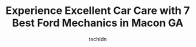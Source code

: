 ---
layout: ampstory
image: https://images.unsplash.com/photo-1631526090968-6979b72f2ce2?ixlib=rb-4.0.3&ixid=MnwxMjA3fDB8MHxwaG90by1wYWdlfHx8fGVufDB8fHx8&auto=format&fit=crop&w=640&h=853&q=80
author: techidn
featured: false
description: Entrust your vehicle to the 7 best Ford Mechanic in Macon GA, USA and experience the difference they can make. With their extensive knowledge, state-of-the-art facilities, and commitment to 
title: Experience Excellent Car Care with 7 Best Ford Mechanics in Macon GA
cover:
   title: Experience Excellent Car Care with 7 Best Ford Mechanics in Macon GA
   subtitle: Rickpate
   background: https://images.unsplash.com/photo-1631526090968-6979b72f2ce2?ixlib=rb-4.0.3&ixid=MnwxMjA3fDB8MHxwaG90by1wYWdlfHx8fGVufDB8fHx8&auto=format&fit=crop&w=640&h=853&q=80

pages: 
 - layout: thirds
   top: <h1>#1 Dels Automotive</h1>
   bottom: "<p>My husband and I were driving home from Florida to Canada.  The longer we drove, the worse our brakes sounded.  We needed to have a mechanic check them and install new br</p>"
   background: https://www.knot35.com/toplist/wp-content/uploads/2023/06/best-ford-mechanic-1-in-macon-ga-1685831080.jpeg
   backgroundblur: true
 - layout: thirds
   top: <h1>#2 Stephens Automotive Group</h1>
   bottom: "<p>4618 Columbus Rd, Macon, GA 31206, United States</p>"
   background: https://www.knot35.com/toplist/wp-content/uploads/2023/06/best-ford-mechanic-2-in-macon-ga-1685831080.jpeg
   cta:
      link: https://www.knot35.com/toplist/experience-excellent-car-care-with-7-best-ford-mechanics-in-macon-ga/
      text: Experience Excellent Car Care with 7 Best Ford Mechanics in Macon GA
 - layout: thirds
   top: <h1>#3 Prime Complete Car Care</h1>
   bottom: "<p>3031 Vineville Ave, Macon, GA 31204, United States</p>"
   background: https://www.knot35.com/toplist/wp-content/uploads/2023/06/best-ford-mechanic-3-in-macon-ga-1685831080.jpeg
   cta:
      link: https://www.knot35.com/toplist/experience-excellent-car-care-with-7-best-ford-mechanics-in-macon-ga/
      text: Experience Excellent Car Care with 7 Best Ford Mechanics in Macon GA
 - layout: thirds
   top: <h1>#4 My Mechanic Auto Sales</h1>
   bottom: "<p>3063 Napier Ave, Macon, GA 31204, United States</p>"
   background: https://images.unsplash.com/photo-1608411404720-c8f0417bcdba?ixlib=rb-4.0.3&ixid=MnwxMjA3fDB8MHxwaG90by1wYWdlfHx8fGVufDB8fHx8&auto=format&fit=crop&w=640&h=853&q=80
   cta:
      link: https://www.knot35.com/toplist/experience-excellent-car-care-with-7-best-ford-mechanics-in-macon-ga/
      text: Experience Excellent Car Care with 7 Best Ford Mechanics in Macon GA
 - layout: thirds
   top: <h1>#5 Grinstead Garage</h1>
   bottom: "<p>3121 Broadway, Macon, GA 31206, United States</p>"
   background: https://images.unsplash.com/photo-1602536052359-ef94c21c5948?ixlib=rb-4.0.3&ixid=MnwxMjA3fDB8MHxwaG90by1wYWdlfHx8fGVufDB8fHx8&auto=format&fit=crop&w=640&h=853&q=80
   cta:
      link: https://www.knot35.com/toplist/experience-excellent-car-care-with-7-best-ford-mechanics-in-macon-ga/
      text: Experience Excellent Car Care with 7 Best Ford Mechanics in Macon GA
 - layout: thirds
   top: <h1>#6 Tjs Tire & Auto repair</h1>
   bottom: "<p>1289 Martin Luther King Jr Blvd, Macon, GA 31201, United States</p>"
   background: https://images.unsplash.com/photo-1547366785-564103df7e13?ixlib=rb-4.0.3&ixid=MnwxMjA3fDB8MHxwaG90by1wYWdlfHx8fGVufDB8fHx8&auto=format&fit=crop&w=640&h=853&q=80
   cta:
      link: https://www.knot35.com/toplist/experience-excellent-car-care-with-7-best-ford-mechanics-in-macon-ga/
      text: Experience Excellent Car Care with 7 Best Ford Mechanics in Macon GA
 - layout: thirds
   top: <h1>#7 European Auto Clinic - Bosch Car Service</h1>
   bottom: "<p>570 Pine St, Macon, GA 31201, United States</p>"
   background: https://images.unsplash.com/photo-1540457036297-448b6b99e91c?ixlib=rb-4.0.3&ixid=MnwxMjA3fDB8MHxwaG90by1wYWdlfHx8fGVufDB8fHx8&auto=format&fit=crop&w=640&h=853&q=80
   cta:
      link: https://www.knot35.com/toplist/experience-excellent-car-care-with-7-best-ford-mechanics-in-macon-ga/
      text: Experience Excellent Car Care with 7 Best Ford Mechanics in Macon GA
 - layout: thirds
   middle: Continue reading...
   background: https://images.unsplash.com/photo-1488554378835-f7acf46e6c98?ixlib=rb-4.0.3&ixid=MnwxMjA3fDB8MHxwaG90by1wYWdlfHx8fGVufDB8fHx8&auto=format&fit=crop&w=640&h=853&q=80
   cta:
      link: https://www.knot35.com/toplist/experience-excellent-car-care-with-7-best-ford-mechanics-in-macon-ga/
      text: Experience Excellent Car Care with 7 Best Ford Mechanics in Macon GA
      
---